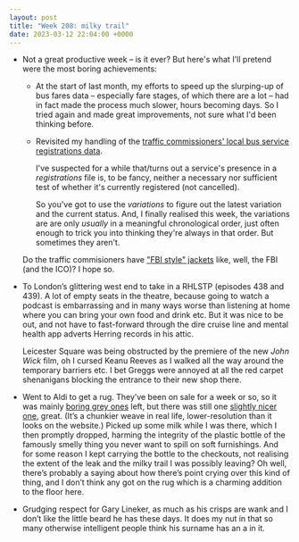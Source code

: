 ```yaml
---
layout: post
title: "Week 208: milky trail"
date: 2023-03-12 22:04:00 +0000
---
```


- Not a great productive week – is it ever? But here's what I'll pretend were the most boring achievements:

  - At the start of last month, my efforts to speed up the slurping-up of bus fares data – especially fare stages, of which there are a lot – had in fact made the process much slower, hours becoming days. So I tried again and made great improvements, not sure what I'd been thinking before.

  - Revisited my handling of the [traffic commissioners' local bus service registrations data](https://www.data.gov.uk/dataset/9ea90ed8-de54-4274-92c6-272edd518bfb/traffic-commissioners-local-bus-service-registration).

    I've suspected for a while that/turns out a service's presence in a _registrations_ file is, to be fancy, neither a necessary nor sufficient test of whether it's currently registered (not cancelled).

    So you've got to use the _variations_ to figure out the latest variation and the current status. And, I finally realised this week, the variations are are only _usually_ in a meaningful chronological order, just often enough to trick you into thinking they're always in that order. But sometimes they aren't. 

  Do the traffic commisioners have ["<abbr>FBI</abbr> style" jackets](https://www.whatdotheyknow.com/request/ico_fbi_style_jackets) like, well, the <abbr>FBI</abbr> (and the <abbr>ICO</abbr>)? I hope so.

- To London’s glittering west end to take in a <acronym>RHLSTP</acronym> (episodes 438 and 439). A lot of empty seats in the theatre, because going to watch a podcast is embarrassing and in many ways worse than listening at home where you can bring your own food and drink etc. But it was nice to be out, and not have to fast-forward through the dire cruise line and mental health app adverts Herring records in his attic.

  Leicester Square was being obstructed by the premiere of the new <cite>John Wick</cite> film, oh I cursed Keanu Reeves as I walked all the way around the temporary barriers etc. I bet Greggs were annoyed at all the red carpet shenanigans blocking the entrance to their new shop there. 

- Went to Aldi to get a rug. They’ve been on sale for a week or so, so it was mainly [boring grey ones](https://www.aldi.co.uk/grey-diamond-decorative-rug/p/721571708783300) left, but there was still one [slightly nicer one](https://www.aldi.co.uk/grey-zig-zag-decorative-rug/p/721571708783702), great. (It’s a chunkier weave in real life, lower-resolution than it looks on the website.) Picked up some milk while I was there, which I then promptly dropped, harming the integrity of the plastic bottle of the famously smelly thing you never want to spill on soft furnishings. And for some reason I kept carrying the bottle to the checkouts, not realising the extent of the leak and the milky trail I was possibly leaving? Oh well, there’s probably a saying about how there’s point crying over this kind of thing, and I don’t think any got on the rug which is a charming addition to the floor here.

- Grudging respect for Gary Lineker, as much as his crisps are wank and I don’t like the little beard he has these days. It does my nut in that so many otherwise intelligent people think his surname has an a in it.
